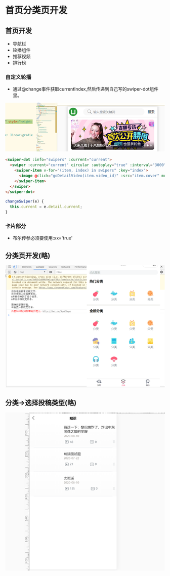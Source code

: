 # 首页分类页开发

## 首页开发

- 导航栏
- 轮播组件
- 推荐视频
- 排行榜

### 自定义轮播

- 通过@change事件获取currentIndex,然后传递到自己写的swiper-dot组件里。

![1591023027312](../../../.vuepress/public/assets/img/1591023027312.png)

```html
<swiper-dot :info="swipers" :current="current">
  <swiper :current="current" circular :autoplay="true" :interval="3000" :duration="150" style="height: 250rpx;" @change="changeSwiper">
    <swiper-item v-for="(item, index) in swipers" :key="index">
      <image @click="goDetailVideo(item.video_id)" :src="item.cover" mode="aspectFill" style="height: 250rpx;width: 100%;" class="rounded-lg"></image>
    </swiper-item>
  </swiper>
</swiper-dot>
```

```js
changeSwiper(e) {
  this.current = e.detail.current;
}
```

### 卡片部分

- 布尔传参必须要使用:xx='true'

## 分类页开发(略)

![image-20200602105045920](../../../.vuepress/public/assets/img/image-20200602105045920.png)

## 分类->选择投稿类型(略)

![image-20200811162126116](../../../.vuepress/public/assets/img/image-20200811162126116.png)